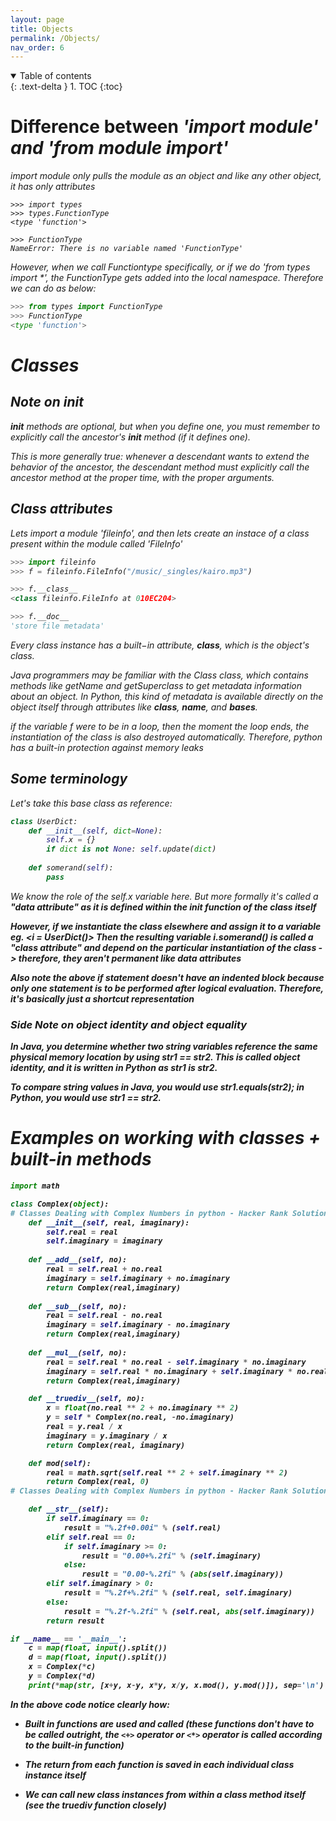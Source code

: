 ```yaml
---
layout: page
title: Objects
permalink: /Objects/
nav_order: 6
---
```


<details open markdown="block">
  <summary>
    Table of contents
  </summary>
  {: .text-delta }
1. TOC
{:toc}
</details>

# Difference between <i> 'import module' and 'from module import'

import module only pulls the module as an object and like any other object, it has only attributes

```
>>> import types
>>> types.FunctionType
<type 'function'>

>>> FunctionType
NameError: There is no variable named 'FunctionType'
```

However, when we call Functiontype specifically, or if we do 'from types import *', the FunctionType gets added into the local namespace. Therefore we can do as below:

```python
>>> from types import FunctionType
>>> FunctionType
<type 'function'>

```

# Classes

## Note on __init__

__init__ methods are optional, but when you define one, you must remember to explicitly call the ancestor's __init__ method (if it defines one).

This is more generally true: whenever a descendant wants to extend the behavior of the ancestor, the descendant method must explicitly call the ancestor method at the proper time, with the proper arguments.

## Class attributes

Lets import a module 'fileinfo', and then lets create an instace of a class present within the module called 'FileInfo'


```python
>>> import fileinfo
>>> f = fileinfo.FileInfo("/music/_singles/kairo.mp3")

>>> f.__class__
<class fileinfo.FileInfo at 010EC204>

>>> f.__doc__
'store file metadata'
```
Every class instance has a built−in attribute, __class__, which is the object's class. 

Java programmers may be familiar with the Class class, which contains methods like getName
and getSuperclass to get metadata information about an object. In Python, this kind of metadata is
available directly on the object itself through attributes like __class__, __name__, and __bases__.

<i> if the variable f were to be in a loop, then the moment the loop ends, the instantiation of the class is also destroyed automatically. Therefore, python has a built-in protection against memory leaks

## Some terminology

Let's take this base class as reference:
```python
class UserDict:
    def __init__(self, dict=None):
        self.x = {}
        if dict is not None: self.update(dict)
    
    def somerand(self):
        pass
```

We know the role of the self.x variable here. But more formally it's called a <b> "data attribute" as it is defined within the __init__ function of the class itself

However, if we instantiate the class elsewhere and assign it to a variable eg. <i = UserDict()>
Then the resulting variable i.somerand() is called a __"class attribute"__ and depend on the particular instantiation of the class -> therefore, they aren't permanent like __data attributes__

<i> Also note the above if statement doesn't have an indented block because only one statement is to be performed after logical evaluation. Therefore, it's basically just a shortcut representation

### Side Note on object identity and object equality

In Java, you determine whether two string variables reference the same physical memory location by using str1 == str2. This is called object identity, and it is written in Python as str1 is str2. 

To compare string values in Java, you would use str1.equals(str2); in Python, you would use str1 == str2.

# Examples on working with classes + built-in methods

```python
import math

class Complex(object):
# Classes Dealing with Complex Numbers in python - Hacker Rank Solution START
    def __init__(self, real, imaginary):
        self.real = real
        self.imaginary = imaginary
        
    def __add__(self, no):
        real = self.real + no.real
        imaginary = self.imaginary + no.imaginary
        return Complex(real,imaginary)
        
    def __sub__(self, no):
        real = self.real - no.real
        imaginary = self.imaginary - no.imaginary
        return Complex(real,imaginary)
        
    def __mul__(self, no):
        real = self.real * no.real - self.imaginary * no.imaginary
        imaginary = self.real * no.imaginary + self.imaginary * no.real
        return Complex(real,imaginary)

    def __truediv__(self, no):
        x = float(no.real ** 2 + no.imaginary ** 2)
        y = self * Complex(no.real, -no.imaginary)
        real = y.real / x
        imaginary = y.imaginary / x
        return Complex(real, imaginary)

    def mod(self):
        real = math.sqrt(self.real ** 2 + self.imaginary ** 2)
        return Complex(real, 0)
# Classes Dealing with Complex Numbers in python - Hacker Rank Solution END

    def __str__(self):
        if self.imaginary == 0:
            result = "%.2f+0.00i" % (self.real)
        elif self.real == 0:
            if self.imaginary >= 0:
                result = "0.00+%.2fi" % (self.imaginary)
            else:
                result = "0.00-%.2fi" % (abs(self.imaginary))
        elif self.imaginary > 0:
            result = "%.2f+%.2fi" % (self.real, self.imaginary)
        else:
            result = "%.2f-%.2fi" % (self.real, abs(self.imaginary))
        return result

if __name__ == '__main__':
    c = map(float, input().split())
    d = map(float, input().split())
    x = Complex(*c)
    y = Complex(*d)
    print(*map(str, [x+y, x-y, x*y, x/y, x.mod(), y.mod()]), sep='\n')
```

In the above code notice clearly how:
- Built in functions are used and called (these functions don't have to be called outright, the `<+>` operator or `<*>` operator is called according to the built-in function)

- The return from each function is saved in each individual class instance itself

- We can call new class instances from within a class method itself (see the truediv function closely)